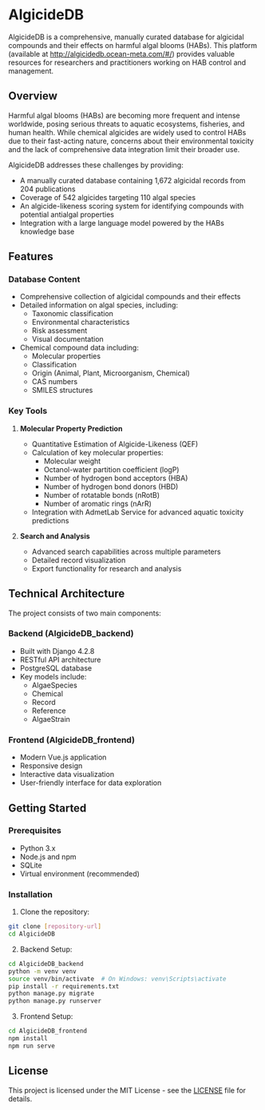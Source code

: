 # AlgicideDB

AlgicideDB is a comprehensive, manually curated database for algicidal compounds and their effects on harmful algal blooms (HABs). This platform (available at http://algicidedb.ocean-meta.com/#/) provides valuable resources for researchers and practitioners working on HAB control and management.

## Overview

Harmful algal blooms (HABs) are becoming more frequent and intense worldwide, posing serious threats to aquatic ecosystems, fisheries, and human health. While chemical algicides are widely used to control HABs due to their fast-acting nature, concerns about their environmental toxicity and the lack of comprehensive data integration limit their broader use.

AlgicideDB addresses these challenges by providing:
- A manually curated database containing 1,672 algicidal records from 204 publications
- Coverage of 542 algicides targeting 110 algal species
- An algicide-likeness scoring system for identifying compounds with potential antialgal properties
- Integration with a large language model powered by the HABs knowledge base

## Features

### Database Content
- Comprehensive collection of algicidal compounds and their effects
- Detailed information on algal species, including:
  - Taxonomic classification
  - Environmental characteristics
  - Risk assessment
  - Visual documentation
- Chemical compound data including:
  - Molecular properties
  - Classification
  - Origin (Animal, Plant, Microorganism, Chemical)
  - CAS numbers
  - SMILES structures

### Key Tools
1. **Molecular Property Prediction**
   - Quantitative Estimation of Algicide-Likeness (QEF)
   - Calculation of key molecular properties:
     - Molecular weight
     - Octanol-water partition coefficient (logP)
     - Number of hydrogen bond acceptors (HBA)
     - Number of hydrogen bond donors (HBD)
     - Number of rotatable bonds (nRotB)
     - Number of aromatic rings (nArR)
   - Integration with AdmetLab Service for advanced aquatic toxicity predictions

2. **Search and Analysis**
   - Advanced search capabilities across multiple parameters
   - Detailed record visualization
   - Export functionality for research and analysis

## Technical Architecture

The project consists of two main components:

### Backend (AlgicideDB_backend)
- Built with Django 4.2.8
- RESTful API architecture
- PostgreSQL database
- Key models include:
  - AlgaeSpecies
  - Chemical
  - Record
  - Reference
  - AlgaeStrain

### Frontend (AlgicideDB_frontend)
- Modern Vue.js application
- Responsive design
- Interactive data visualization
- User-friendly interface for data exploration

## Getting Started

### Prerequisites
- Python 3.x
- Node.js and npm
- SQLite
- Virtual environment (recommended)

### Installation

1. Clone the repository:
```bash
git clone [repository-url]
cd AlgicideDB
```

2. Backend Setup:
```bash
cd AlgicideDB_backend
python -m venv venv
source venv/bin/activate  # On Windows: venv\Scripts\activate
pip install -r requirements.txt
python manage.py migrate
python manage.py runserver
```

3. Frontend Setup:
```bash
cd AlgicideDB_frontend
npm install
npm run serve
```

## License

This project is licensed under the MIT License - see the [LICENSE](LICENSE) file for details. 